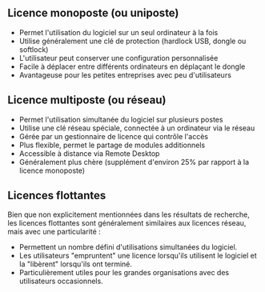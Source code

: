 ## Licence monoposte (ou uniposte)

- Permet l'utilisation du logiciel sur un seul ordinateur à la fois
- Utilise généralement une clé de protection (hardlock USB, dongle ou softlock)
- L'utilisateur peut conserver une configuration personnalisée
- Facile à déplacer entre différents ordinateurs en déplaçant le dongle
- Avantageuse pour les petites entreprises avec peu d'utilisateurs

## Licence multiposte (ou réseau)

- Permet l'utilisation simultanée du logiciel sur plusieurs postes
- Utilise une clé réseau spéciale, connectée à un ordinateur via le réseau
- Gérée par un gestionnaire de licence qui contrôle l'accès
- Plus flexible, permet le partage de modules additionnels
- Accessible à distance via Remote Desktop
- Généralement plus chère (supplément d'environ 25% par rapport à la licence monoposte)

## Licences flottantes

Bien que non explicitement mentionnées dans les résultats de recherche, les licences flottantes sont généralement similaires aux licences réseau, mais avec une particularité :

- Permettent un nombre défini d'utilisations simultanées du logiciel.
- Les utilisateurs "empruntent" une licence lorsqu'ils utilisent le logiciel et la "libèrent" lorsqu'ils ont terminé.
- Particulièrement utiles pour les grandes organisations avec des utilisateurs occasionnels.